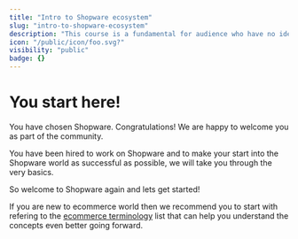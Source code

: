 ```yaml
---
title: "Intro to Shopware ecosystem"
slug: "intro-to-shopware-ecosystem"
description: "This course is a fundamental for audience who have no idea about ecommerce word."
icon: "/public/icon/foo.svg?" 
visibility: "public"
badge: {}
---
```


# You start here!

You have chosen Shopware.  Congratulations! We are happy to welcome you as part of the community.

You have been hired to work on Shopware and to make your start into the Shopware world as successful as possible, we will take you through the very basics. 

So welcome to Shopware again and lets get started!

If you are new to ecommerce world then we recommend you to start with refering to the [ecommerce terminology](../../assets/ecommerce_terminologies.md) list that can help you understand the concepts even better going forward.
